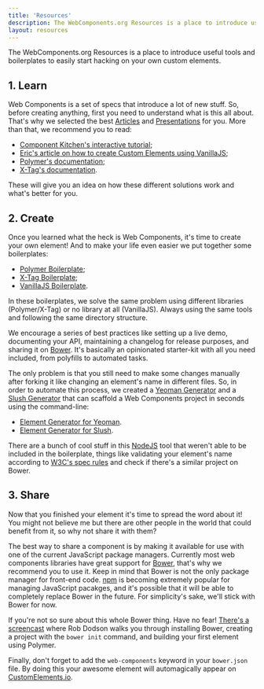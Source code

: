 ```yaml
---
title: 'Resources'
description: The WebComponents.org Resources is a place to introduce useful tools and boilerplates to easily start hacking on your own custom elements.
layout: resources
---
```


The WebComponents.org Resources is a place to introduce useful tools and boilerplates to easily start hacking on your own custom elements.

## 1. Learn

Web Components is a set of specs that introduce a lot of new stuff. So, before creating anything, first you need to understand what is this all about. That's why we selected the best [Articles](/articles/) and [Presentations](/articles/) for you. More than that, we recommend you to read:

* [Component Kitchen's interactive tutorial](http://component.kitchen/tutorial);
* [Eric's article on how to create Custom Elements using VanillaJS](http://www.html5rocks.com/en/tutorials/webcomponents/customelements/);
* [Polymer's documentation](http://www.polymer-project.org/docs/polymer/polymer.html);
* [X-Tag's documentation](http://x-tags.org/docs).

These will give you an idea on how these different solutions work and what's better for you.

## 2. Create

Once you learned what the heck is Web Components, it's time to create your own element! And to make your life even easier we put together some boilerplates:

* [Polymer Boilerplate](https://github.com/webcomponents/polymer-boilerplate);
* [X-Tag Boilerplate](https://github.com/webcomponents/x-tag-boilerplate);
* [VanillaJS Boilerplate](https://github.com/webcomponents/element-boilerplate).

In these boilerplates, we solve the same problem using different libraries (Polymer/X-Tag) or no library at all (VanillaJS). Always using the same tools and following the same directory structure.

We encourage a series of best practices like setting up a live demo, documenting your API, maintaining a changelog for release purposes, and sharing it on [Bower](http://bower.io/). It's basically an opinionated starter-kit with all you need included, from polyfills to automated tasks.

The only problem is that you still need to make some changes manually after forking it like changing an element's name in different files. So, in order to automate this process, we created a [Yeoman Generator](http://yeoman.io/) and a [Slush Generator](http://slushjs.github.io/#/) that can scaffold a Web Components project in seconds using the command-line:

* [Element Generator for Yeoman](https://github.com/webcomponents/generator-element).
* [Element Generator for Slush](https://github.com/webcomponents/slush-element).

There are a bunch of cool stuff in this [NodeJS](http://nodejs.org/) tool that weren't able to be included in the boilerplate, things like validating your element's name according to [W3C's spec rules](http://www.w3.org/TR/custom-elements/#concepts) and check if there's a similar project on Bower.

## 3. Share

Now that you finished your element it's time to spread the word about it! You might not believe me but there are other people in the world that could benefit from it, so why not share it with them?

The best way to share a component is by making it available for use with one of the current JavaScript package managers. Currently most web components libraries have great support for [Bower](http://bower.io/), that's why we recommend you to use it. Keep in mind that Bower is not the only package manager for front-end code. [npm](https://www.npmjs.com/) is becoming extremely popular for managing JavaScript pacakges, and it's possible that it will be able to completely replace Bower in the future. For simplicity's sake, we'll stick with Bower for now.

If you're not so sure about this whole Bower thing. Have no fear! [There's a screencast](https://www.youtube.com/watch?v=1rz334A8U7o) where Rob Dodson walks you through installing Bower, creating a project with the `bower init` command, and building your first element using Polymer.

Finally, don't forget to add the `web-components` keyword in your `bower.json` file. By doing this your awesome element will automagically appear on [CustomElements.io](http://customelements.io/).
